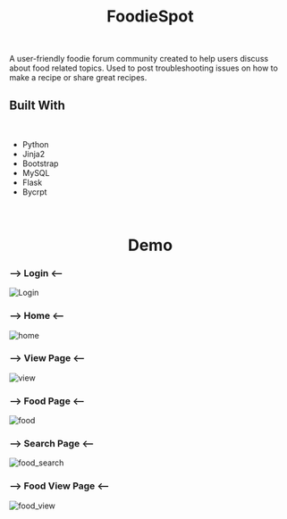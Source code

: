 <h1 align="center"> FoodieSpot </h1>
<br/>

<p> A user-friendly foodie forum community created to help users discuss about food related topics. Used to post troubleshooting issues on how to make a recipe or share great recipes.<p/>

<h2> Built With </h2>
<br/>

- Python
- Jinja2
- Bootstrap
- MySQL
- Flask
- Bycrpt

<br/>

<h1 align="center"> Demo </h1>
<h3> --> Login <-- </h3>
  
  ![Login](https://user-images.githubusercontent.com/97468788/172990541-44074fd8-1072-4ff2-9b2d-bc431fdf9497.png)

<h3> --> Home <-- </h3>
  
  ![home](https://user-images.githubusercontent.com/97468788/172990557-708630fa-9764-4dc7-bb3e-99cc85e7e55a.png)

<h3> --> View Page <-- </h3>
  
  ![view](https://user-images.githubusercontent.com/97468788/172990599-f4867912-b3cd-4a2a-831f-15327d4ecbce.png)

<h3> --> Food Page <-- </h3>
  
  ![food](https://user-images.githubusercontent.com/97468788/172990701-ede365c1-1831-4070-a6ce-db4a6cd54e8d.png)
  
<h3> --> Search Page <-- </h3>
  
  ![food_search](https://user-images.githubusercontent.com/97468788/172990707-502976a0-eb7f-48c6-b2ef-978286a4ef66.png)
  
<h3> --> Food View Page <-- </h3>
  
  ![food_view](https://user-images.githubusercontent.com/97468788/172990718-f553515f-2bc4-4794-aa8b-48cb67fda181.png)

  
